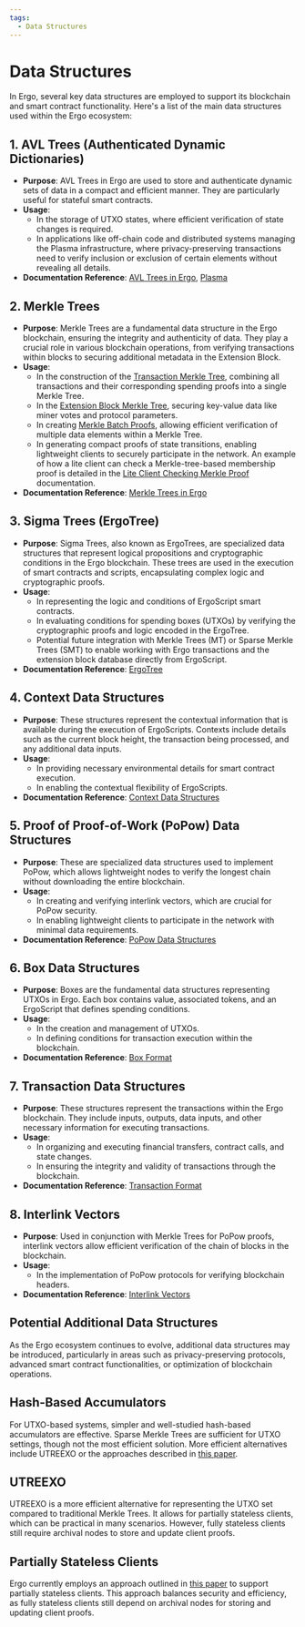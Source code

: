 ```yaml
---
tags:
  - Data Structures 
---
```


# Data Structures

In Ergo, several key data structures are employed to support its blockchain and smart contract functionality. Here's a list of the main data structures used within the Ergo ecosystem:

## 1. **AVL Trees (Authenticated Dynamic Dictionaries)**
   - **Purpose**: AVL Trees in Ergo are used to store and authenticate dynamic sets of data in a compact and efficient manner. They are particularly useful for stateful smart contracts.
   - **Usage**: 
     - In the storage of UTXO states, where efficient verification of state changes is required.
     - In applications like off-chain code and distributed systems managing the Plasma infrastructure, where privacy-preserving transactions need to verify inclusion or exclusion of certain elements without revealing all details.
   - **Documentation Reference**: [AVL Trees in Ergo](avl.md), [Plasma](plasma.md)

## 2. **Merkle Trees**
   - **Purpose**: Merkle Trees are a fundamental data structure in the Ergo blockchain, ensuring the integrity and authenticity of data. They play a crucial role in various blockchain operations, from verifying transactions within blocks to securing additional metadata in the Extension Block.
   - **Usage**:
     - In the construction of the [Transaction Merkle Tree](tx-merkle.md), combining all transactions and their corresponding spending proofs into a single Merkle Tree.
     - In the [Extension Block Merkle Tree](merkle-extension.md), securing key-value data like miner votes and protocol parameters.
     - In creating [Merkle Batch Proofs](merkle-batch-proof.md), allowing efficient verification of multiple data elements within a Merkle Tree.
     - In generating compact proofs of state transitions, enabling lightweight clients to securely participate in the network. An example of how a lite client can check a Merkle-tree-based membership proof is detailed in the [Lite Client Checking Merkle Proof](merkle-light-proof.md) documentation.
   - **Documentation Reference**: [Merkle Trees in Ergo](merkle-tree.md)

## 3. **Sigma Trees (ErgoTree)**
   - **Purpose**: Sigma Trees, also known as ErgoTrees, are specialized data structures that represent logical propositions and cryptographic conditions in the Ergo blockchain. These trees are used in the execution of smart contracts and scripts, encapsulating complex logic and cryptographic proofs.
   - **Usage**:
     - In representing the logic and conditions of ErgoScript smart contracts.
     - In evaluating conditions for spending boxes (UTXOs) by verifying the cryptographic proofs and logic encoded in the ErgoTree.
     - Potential future integration with Merkle Trees (MT) or Sparse Merkle Trees (SMT) to enable working with Ergo transactions and the extension block database directly from ErgoScript.
   - **Documentation Reference**: [ErgoTree](ergotree.md)

## 4. **Context Data Structures**
   - **Purpose**: These structures represent the contextual information that is available during the execution of ErgoScripts. Contexts include details such as the current block height, the transaction being processed, and any additional data inputs.
   - **Usage**:
     - In providing necessary environmental details for smart contract execution.
     - In enabling the contextual flexibility of ErgoScripts.
   - **Documentation Reference**: [Context Data Structures](blockchain-context.md)

## 5. **Proof of Proof-of-Work (PoPow) Data Structures**
   - **Purpose**: These are specialized data structures used to implement PoPow, which allows lightweight nodes to verify the longest chain without downloading the entire blockchain.
   - **Usage**:
     - In creating and verifying interlink vectors, which are crucial for PoPow security.
     - In enabling lightweight clients to participate in the network with minimal data requirements.
   - **Documentation Reference**: [PoPow Data Structures](popow.md)

## 6. **Box Data Structures**
   - **Purpose**: Boxes are the fundamental data structures representing UTXOs in Ergo. Each box contains value, associated tokens, and an ErgoScript that defines spending conditions.
   - **Usage**:
     - In the creation and management of UTXOs.
     - In defining conditions for transaction execution within the blockchain.
   - **Documentation Reference**: [Box Format](box.md)

## 7. **Transaction Data Structures**
   - **Purpose**: These structures represent the transactions within the Ergo blockchain. They include inputs, outputs, data inputs, and other necessary information for executing transactions.
   - **Usage**:
     - In organizing and executing financial transfers, contract calls, and state changes.
     - In ensuring the integrity and validity of transactions through the blockchain.
   - **Documentation Reference**: [Transaction Format](transactions.md)

## 8. **Interlink Vectors**
   - **Purpose**: Used in conjunction with Merkle Trees for PoPow proofs, interlink vectors allow efficient verification of the chain of blocks in the blockchain.
   - **Usage**:
     - In the implementation of PoPow protocols for verifying blockchain headers.
   - **Documentation Reference**: [Interlink Vectors](interlink-vectors.md)

## Potential Additional Data Structures
As the Ergo ecosystem continues to evolve, additional data structures may be introduced, particularly in areas such as privacy-preserving protocols, advanced smart contract functionalities, or optimization of blockchain operations.

## Hash-Based Accumulators

For UTXO-based systems, simpler and well-studied hash-based accumulators are effective. Sparse Merkle Trees are sufficient for UTXO settings, though not the most efficient solution. More efficient alternatives include UTREEXO or the approaches described in [this paper](https://eprint.iacr.org/2021/340.pdf).

## UTREEXO

UTREEXO is a more efficient alternative for representing the UTXO set compared to traditional Merkle Trees. It allows for partially stateless clients, which can be practical in many scenarios. However, fully stateless clients still require archival nodes to store and update client proofs.

## Partially Stateless Clients

Ergo currently employs an approach outlined in [this paper](https://eprint.iacr.org/2016/994.pdf) to support partially stateless clients. This approach balances security and efficiency, as fully stateless clients still depend on archival nodes for storing and updating client proofs.

